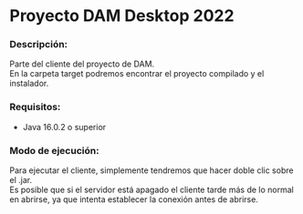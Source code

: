 <h1>
    Proyecto DAM Desktop 2022
</h1>
<h3>Descripción:</h3>
Parte del cliente del proyecto de DAM. <br/>
En la carpeta target podremos encontrar el proyecto compilado y el instalador.
<h3>Requisitos:</h3>
<ul>
    <li>
        Java 16.0.2 o superior
    </li>
</ul>
<h3>Modo de ejecución:</h3>
<p>
Para ejecutar el cliente, simplemente tendremos que hacer doble clic sobre el .jar. <br/>
Es posible que si el servidor está apagado el cliente tarde más de lo normal en abrirse, ya que intenta
establecer la conexión antes de abrirse.
</p>
